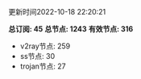 更新时间2022-10-18 22:20:21

**总订阅: 45**
**总节点: 1243**
**有效节点: 316**
- v2ray节点: 259
- ss节点: 30
- trojan节点: 27
